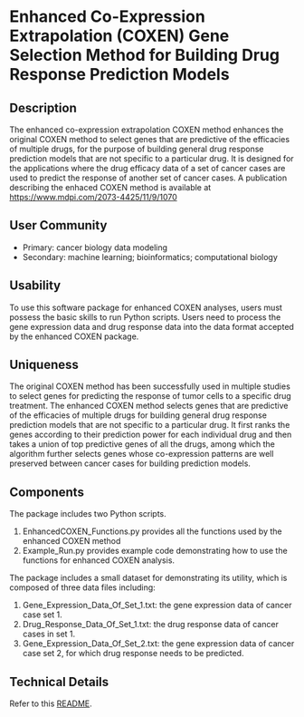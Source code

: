 # Enhanced Co-Expression Extrapolation (COXEN) Gene Selection Method for Building Drug Response Prediction Models

## Description

The enhanced co-expression extrapolation COXEN method enhances the original COXEN method to select genes that are predictive of the efficacies of multiple drugs, for the purpose of building general drug response prediction models that are not specific to a particular drug. It is designed for the applications where the drug efficacy data of a set of cancer cases are used to predict the response of another set of cancer cases. A publication describing the enhaced COXEN method is available at https://www.mdpi.com/2073-4425/11/9/1070

## User Community

- Primary: cancer biology data modeling
- Secondary: machine learning; bioinformatics; computational biology

## Usability

To use this software package for enhanced COXEN analyses, users must possess the basic skills to run Python scripts. Users need to process the gene expression data and drug response data into the data format accepted by the enhanced COXEN package. 

## Uniqueness

The original COXEN method has been successfully used in multiple studies to select genes for predicting the response of tumor cells to a specific drug treatment. The enhanced COXEN method selects genes that are predictive of the efficacies of multiple drugs for building general drug response prediction models that are not specific to a particular drug. It first ranks the genes according to their prediction power for each individual drug and then takes a union of top predictive genes of all the drugs, among which the algorithm further selects genes whose co-expression patterns are well preserved between cancer cases for building prediction models. 

## Components

The package includes two Python scripts. 
1. EnhancedCOXEN_Functions.py provides all the functions used by the enhanced COXEN method
2. Example_Run.py provides example code demonstrating how to use the functions for enhanced COXEN analysis.

The package includes a small dataset for demonstrating its utility, which is composed of three data files including:
1. Gene_Expression_Data_Of_Set_1.txt: the gene expression data of cancer case set 1.
2. Drug_Response_Data_Of_Set_1.txt: the drug response data of cancer cases in set 1.
3. Gene_Expression_Data_Of_Set_2.txt: the gene expression data of cancer case set 2, for which drug response needs to be predicted.

## Technical Details

Refer to this [README](https://github.com/zhuyitan/Enhanced_COXEN/blob/main/Scripts/README.md).